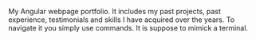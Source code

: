 My Angular webpage portfolio. It includes my past projects, past experience, testimonials and skills I have acquired over the years. To navigate it you simply use commands. It is suppose to mimick a terminal.
